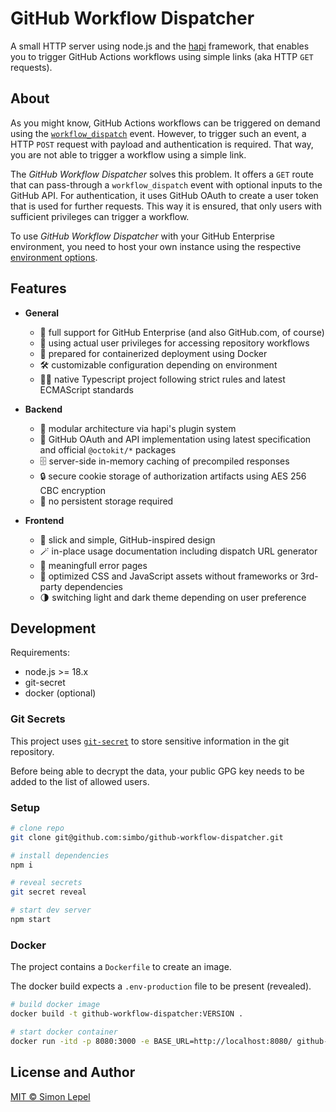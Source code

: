 # GitHub Workflow Dispatcher

A small HTTP server using node.js and the [hapi](https://hapi.dev/) framework,
that enables you to trigger GitHub Actions workflows using simple links (aka
HTTP `GET` requests).

## About

As you might know, GitHub Actions workflows can be triggered on demand using the
[`workflow_dispatch`](https://docs.github.com/en/actions/using-workflows/events-that-trigger-workflows#workflow_dispatch)
event. However, to trigger such an event, a HTTP `POST` request with payload and
authentication is required. That way, you are not able to trigger a workflow
using a simple link.

The _GitHub Workflow Dispatcher_ solves this problem. It offers a `GET` route
that can pass-through a `workflow_dispatch` event with optional inputs to the
GitHub API. For authentication, it uses GitHub OAuth to create a user token that
is used for further requests. This way it is ensured, that only users with
sufficient privileges can trigger a workflow.

To use _GitHub Workflow Dispatcher_ with your GitHub Enterprise environment, you
need to host your own instance using the respective
[environment options](https://github.com/simbo/github-workflow-dispatcher/blob/main/.env-sample#L18-L20).

## Features

- **General**

  - 👔 full support for GitHub Enterprise (and also GitHub.com, of course)
  - 🪪 using actual user privileges for accessing repository workflows
  - 🐳 prepared for containerized deployment using Docker
  - 🛠️ customizable configuration depending on environment
  - 🧑‍💻 native Typescript project following strict rules and latest ECMAScript
    standards

- **Backend**

  - 🧩 modular architecture via hapi's plugin system
  - 🐙 GitHub OAuth and API implementation using latest specification and
    official `@octokit/*` packages
  - 🗄️ server-side in-memory caching of precompiled responses
  - 🔒 secure cookie storage of authorization artifacts using AES 256 CBC
    encryption
  - 🎈 no persistent storage required

- **Frontend**
  - 💎 slick and simple, GitHub-inspired design
  - 🪄 in-place usage documentation including dispatch URL generator
  - 🤝 meaningfull error pages
  - 🚀 optimized CSS and JavaScript assets without frameworks or 3rd-party
    dependencies
  - 🌗 switching light and dark theme depending on user preference

## Development

Requirements:

- node.js >= 18.x
- git-secret
- docker (optional)

### Git Secrets

This project uses [`git-secret`](https://github.com/sobolevn/git-secret) to
store sensitive information in the git repository.

Before being able to decrypt the data, your public GPG key needs to be added to
the list of allowed users.

### Setup

```sh
# clone repo
git clone git@github.com:simbo/github-workflow-dispatcher.git

# install dependencies
npm i

# reveal secrets
git secret reveal

# start dev server
npm start
```

### Docker

The project contains a `Dockerfile` to create an image.

The docker build expects a `.env-production` file to be present (revealed).

```sh
# build docker image
docker build -t github-workflow-dispatcher:VERSION .

# start docker container
docker run -itd -p 8080:3000 -e BASE_URL=http://localhost:8080/ github-workflow-dispatcher:VERSION
```

## License and Author

[MIT &copy; Simon Lepel](https://simbo.mit-license.org/)
